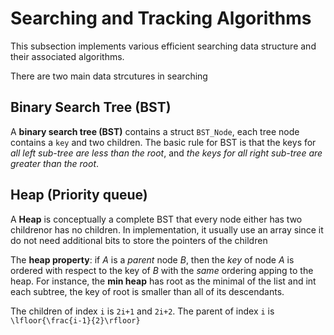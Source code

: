 # Searching and Tracking Algorithms

This subsection implements various efficient searching data structure and their associated algorithms.

There are two main data strcutures in searching

## Binary Search Tree (BST)

A __binary search tree (BST)__ contains a struct `BST_Node`, each tree node contains a `key` and two children. The basic rule for BST is that the keys for _all left sub-tree are less than the root_, and _the keys for all right sub-tree are greater than the root_. 



## Heap (Priority queue)

A __Heap__ is conceptually a complete BST that every node either has two childrenor has no children. In implementation, it usually use an array since it do not need additional bits to store the pointers of the children  

The __heap property__: if $A$ is a _parent_ node $B$, then the _key_ of node $A$ is ordered with respect to the key of $B$ with the _same_ ordering apping to the heap. For instance, the __min heap__ has root as the minimal of the list and int each subtree, the key of root is smaller than all of its descendants.  

The children of index `i` is `2i+1` and `2i+2`. The parent of index `i` is `
\lfloor{\frac{i-1}{2}\rfloor}`





